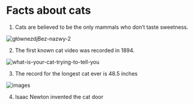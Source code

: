 # Facts about cats

1. Cats are believed to be the only mammals who don’t taste sweetness.

![głównezdjBez-nazwy-2](https://user-images.githubusercontent.com/114985513/205160861-b22a186d-56ef-43b0-8c77-3b7e659a60e9.jpg)

2. The first known cat video was recorded in 1894.

![what-is-your-cat-trying-to-tell-you](https://user-images.githubusercontent.com/114985513/205159204-de39a2fc-e9dc-4b52-ba75-144581aeb3e6.jpg)

3. The record for the longest cat ever is 48.5 inches

![images](https://user-images.githubusercontent.com/114985513/205160719-510e5d28-d3aa-4b28-b251-b46efcfd0c6b.jpeg)

4. Isaac Newton invented the cat door
